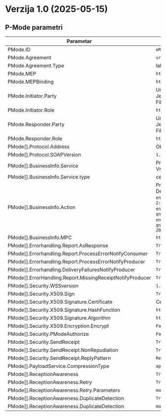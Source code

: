 # Verzija 1.0 (2025-05-15)

## P-Mode parametri

| Parametar                                                 | Vrijednost                                                                                                                                                                                                                                                                                                                                                                                                                                                                                                                                                                                                                                                                                                                                                                                                                                                              |
|-----------------------------------------------------------|-------------------------------------------------------------------------------------------------------------------------------------------------------------------------------------------------------------------------------------------------------------------------------------------------------------------------------------------------------------------------------------------------------------------------------------------------------------------------------------------------------------------------------------------------------------------------------------------------------------------------------------------------------------------------------------------------------------------------------------------------------------------------------------------------------------------------------------------------------------------------|
| PMode.ID                                                  | `eRacun`                                                                                                                                                                                                                                                                                                                                                                                                                                                                                                                                                                                                                                                                                                                                                                                                                                                                |
| PMode.Agreement                                           | `urn:fdc:eracun.hr:2023:agreements:ap_provider`                                                                                                                                                                                                                                                                                                                                                                                                                                                                                                                                                                                                                                                                                                                                                                                                                         |
| PMode.Agreement.Type                                      | Iako u speficikaciji nije eksplicitno definirano, u jednom primjeru naveden je type `T1`                                                                                                                                                                                                                                                                                                                                                                                                                                                                                                                                                                                                                                                                                                                                                                                |
| PMode.MEP                                                 | `http://docs.oasis-open.org/ebxmlmsg/ebms/v3.0/ns/core/200704/oneWay`                                                                                                                                                                                                                                                                                                                                                                                                                                                                                                                                                                                                                                                                                                                                                                                                   |
| PMode.MEPBinding                                          | `http://docs.oasis-open.org/ebxml-msg/ebms/v3.0/ns/core/200704/push`                                                                                                                                                                                                                                                                                                                                                                                                                                                                                                                                                                                                                                                                                                                                                                                                    |
| PMode.Initiator.Party                                     | Unosi se u Pmode za pošiljatelja:<br/> Jedan PartyId sa vrijednosti Subject CNAME iz certifikata pristupne točke<br/>Fiksna vrijednost za partyIdType `urn:oasis:names:tc:ebcore:partyid-type:unregistered`                                                                                                                                                                                                                                                                                                                                                                                                                                                                                                                                                                                                                                                             |
| PMode.Initiator.Role                                      | `http://docs.oasis-open.org/ebxmlmsg/ebms/v3.0/ns/core/200704/initiator`                                                                                                                                                                                                                                                                                                                                                                                                                                                                                                                                                                                                                                                                                                                                                                                                |
| PMode.Responder.Party                                     | Unosi se u Pmode za primatelja:<br/> Jedan PartyId sa vrijednosti Subject CNAME iz certifikata pristupne točke<br/>Fiksna vrijednost za partyIdType `urn:oasis:names:tc:ebcore:partyid-type:unregistered`                                                                                                                                                                                                                                                                                                                                                                                                                                                                                                                                                                                                                                                               |
| PMode.Responder.Role                                      | `http://docs.oasis-open.org/ebxmlmsg/ebms/v3.0/ns/core/200704/responder`                                                                                                                                                                                                                                                                                                                                                                                                                                                                                                                                                                                                                                                                                                                                                                                                |
| PMode[].Protocol.Address                                  | Obavezno, https URL primatelja                                                                                                                                                                                                                                                                                                                                                                                                                                                                                                                                                                                                                                                                                                                                                                                                                                          |
| PMode[].Protocol.SOAPVersion                              | `1.2`                                                                                                                                                                                                                                                                                                                                                                                                                                                                                                                                                                                                                                                                                                                                                                                                                                                                   |
| PMode[].BusinessInfo.Service                              | Predefinirana vrijednost identifikatora procesa za slanje eRačuna - `hrBillingService`<br/>Vrijednost: `urn:fdc:eracun.hr:poacc:en16931:any`                                                                                                                                                                                                                                                                                                                                                                                                                                                                                                                                                                                                                                                                                                                            |
| PMode[].BusinessInfo.Service.type                         | cenbii-procid-ubl                                                                                                                                                                                                                                                                                                                                                                                                                                                                                                                                                                                                                                                                                                                                                                                                                                                       |
| PMode[].BusinessInfo.Action                               | Predefinirana vrijednost identifikatora tipa dokumenta za eRačun formatirana po slijedećem: «scheme id»::«document type id value»<br/>Definirana su dva tipa:<br/>`en16931UblInvoiceAction` - `busdox-docid-qns::urn:oasis:names:specification:ubl:schema:xsd:Invoice-2::Invoice##urn:cen.eu:en16931:2017#compliant#urn:mfin.gov.hr:cius-2025:1.0#conformant#urn:mfin.gov.hr:ext-2025:1.0::2.1`<br/>`en16931UblCreditNoteAction` – `busdox-docid-qns::urn:oasis:names:specification:ubl:schema:xsd:CreditNote2::CreditNote##urn:cen.eu:en16931:2017#compliant#urn:fdc:peppol.eu:2017:poacc:billing:3.0::2.1`<br/>`en16931CiiInvoiceAction` - `busdox-docid-qns::urn:un:unece:uncefact:data:standard:CrossIndustryInvoice:100::CrossIndustryInvoice##urn:cen.eu:en16931:2017#compliant#urn:mfin.gov.hr:cius-2025:1.0#conformant#urn:mfin.gov.hr:ext-2025:1.0::2.1::D16B` |
| PMode[].BusinessInfo.MPC                                  | `http://docs.oasisopen.org/ebxml-msg/ebms/v3.0/ns/core/200704/defaultMPC`                                                                                                                                                                                                                                                                                                                                                                                                                                                                                                                                                                                                                                                                                                                                                                                               |
| PMode[].Errorhandling.Report.AsResponse                   | `True`                                                                                                                                                                                                                                                                                                                                                                                                                                                                                                                                                                                                                                                                                                                                                                                                                                                                  |
| PMode[].Errorhandling.Report.ProcessErrorNotifyConsumer   | `True`                                                                                                                                                                                                                                                                                                                                                                                                                                                                                                                                                                                                                                                                                                                                                                                                                                                                  |
| PMode[].Errorhandling.Report.ProcessErrorNotifyProducer   | `True`                                                                                                                                                                                                                                                                                                                                                                                                                                                                                                                                                                                                                                                                                                                                                                                                                                                                  |
| PMode[].Errorhandling.DeliveryFailuresNotifyProducer      | `True`                                                                                                                                                                                                                                                                                                                                                                                                                                                                                                                                                                                                                                                                                                                                                                                                                                                                  |
| PMode[].ErrorHandling.Report.MissingReceiptNotifyProducer | `True`                                                                                                                                                                                                                                                                                                                                                                                                                                                                                                                                                                                                                                                                                                                                                                                                                                                                  |
| PMode[].Security.WSSversion                               | `1.1.1`                                                                                                                                                                                                                                                                                                                                                                                                                                                                                                                                                                                                                                                                                                                                                                                                                                                                 |
| PMode[].Security.X509.Sign                                | `True`                                                                                                                                                                                                                                                                                                                                                                                                                                                                                                                                                                                                                                                                                                                                                                                                                                                                  |
| PMode[].Security.X509.Signature.Certificate               | Certifikat pristupne točke pošiljatelja                                                                                                                                                                                                                                                                                                                                                                                                                                                                                                                                                                                                                                                                                                                                                                                                                                 |
| PMode[].Security.X509.Signature.HashFunction              | `https://www.w3.org/TR/xmlenc-core1/`                                                                                                                                                                                                                                                                                                                                                                                                                                                                                                                                                                                                                                                                                                                                                                                                                                   |
| PMode[].Security.X509.Signature.Algorithm                 | `https://www.rfc-editor.org/rfc/rfc9231#name-rsa-sha256`                                                                                                                                                                                                                                                                                                                                                                                                                                                                                                                                                                                                                                                                                                                                                                                                                |
| PMode[].Security.X509.Encryption.Encrypt                  | `False`                                                                                                                                                                                                                                                                                                                                                                                                                                                                                                                                                                                                                                                                                                                                                                                                                                                                 |
| PMode[].Security.PModeAuthorize                           | `False`                                                                                                                                                                                                                                                                                                                                                                                                                                                                                                                                                                                                                                                                                                                                                                                                                                                                 |
| PMode[].Security.SendReceipt                              | `True`                                                                                                                                                                                                                                                                                                                                                                                                                                                                                                                                                                                                                                                                                                                                                                                                                                                                  |
| PMode[].Security.SendReceipt.NonRepudiation               | `True`                                                                                                                                                                                                                                                                                                                                                                                                                                                                                                                                                                                                                                                                                                                                                                                                                                                                  |
| PMode[].Security.SendReceipt.ReplyPattern                 | `Response`                                                                                                                                                                                                                                                                                                                                                                                                                                                                                                                                                                                                                                                                                                                                                                                                                                                              |
| PMode[].PayloadService.CompressionType                    | `application/gzip`                                                                                                                                                                                                                                                                                                                                                                                                                                                                                                                                                                                                                                                                                                                                                                                                                                                      |
| PMode[].ReceptionAwareness                                | `True`                                                                                                                                                                                                                                                                                                                                                                                                                                                                                                                                                                                                                                                                                                                                                                                                                                                                  |
| PMode[].ReceptionAwareness.Retry                          | `True`                                                                                                                                                                                                                                                                                                                                                                                                                                                                                                                                                                                                                                                                                                                                                                                                                                                                  |
| PMode[].ReceptionAwareness.Retry.Parameters               | `maxretries=10, period=3000`                                                                                                                                                                                                                                                                                                                                                                                                                                                                                                                                                                                                                                                                                                                                                                                                                                            |
| PMode[].ReceptionAwareness.DuplicateDetection             | `True`                                                                                                                                                                                                                                                                                                                                                                                                                                                                                                                                                                                                                                                                                                                                                                                                                                                                  |
| PMode[].ReceptionAwareness.DuplicateDetection             | `maxsize=10Mb, checkwindow=7D`                                                                                                                                                                                                                                                                                                                                                                                                                                                                                                                                                                                                                                                                                                                                                                                                                                          |
